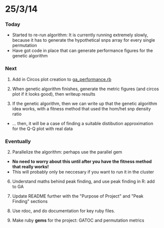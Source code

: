 25/3/14
========================================================

### Today

- Started to re-run algorithm: It is currently running extremely slowly, because it has to generate the hypothetical snps array for every single permutation
- Have got code in place that can generate performance figures for the genetic algorithm

### Next

1. Add in Circos plot creation to [ga_performance.rb](https://github.com/edwardchalstrey1/fragmented_genome_with_snps/blob/normal/ga_performance.rb)

2. When genetic algorithm finishes, generate the metric figures (and circos plot if it looks good), then writeup results

3. If the genetic algorithm, then we can write up that the genetic algorithm idea works, with a fitness method that used the hom/het snp density ratio
 - ... then, it will be a case of finding a suitable distibution approximation for the Q-Q plot with real data

### Eventually

2. Parallelize the algorithm: perhaps use the parallel gem
 - **No need to worry about this until after you have the fitness method that really works!**
 - This will probably only be neccesary if you want to run it in the cluster

6. Understand maths behind peak finding, and use peak finding in R: add to GA

7. Update README further with the "Purpose of Project" and "Peak Finding" sections

2. Use rdoc, and do documentation for key ruby files.

3. Make ruby **gems** for the project: GATOC and permutation metrics

